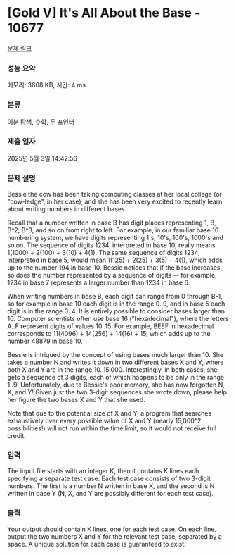 # [Gold V] It's All About the Base - 10677 

[문제 링크](https://www.acmicpc.net/problem/10677) 

### 성능 요약

메모리: 3608 KB, 시간: 4 ms

### 분류

이분 탐색, 수학, 두 포인터

### 제출 일자

2025년 5월 3일 14:42:56

### 문제 설명

<p>Bessie the cow has been taking computing classes at her local college (or "cow-ledge", in her case), and she has been very excited to recently learn about writing numbers in different bases.</p>

<p>Recall that a number written in base B has digit places representing 1, B, B^2, B^3, and so on from right to left.  For example, in our familiar base 10 numbering system, we have digits representing 1's, 10's, 100's, 1000's and so on. The sequence of digits 1234, interpreted in base 10, really means 1(1000) + 2(100) + 3(10) + 4(1). The same sequence of digits 1234, interpreted in base 5, would mean 1(125) + 2(25) + 3(5) + 4(1), which adds up to the number 194 in base 10.  Bessie notices that if the base increases, so does the number represented by a sequence of digits -- for example, 1234 in base 7 represents a larger number than 1234 in base 6.</p>

<p>When writing numbers in base B, each digit can range from 0 through B-1, so for example in base 10 each digit is in the range 0..9, and in base 5 each digit is in the range 0..4.  It is entirely possible to consider bases larger than 10.  Computer scientists often use base 16 ("hexadecimal"), where the letters A..F represent digits of values 10..15.  For example, BEEF in hexadecimal corresponds to 11(4096) + 14(256) + 14(16) + 15, which adds up to the number 48879 in base 10.</p>

<p>Bessie is intrigued by the concept of using bases much larger than 10. She takes a number N and writes it down in two different bases X and Y, where both X and Y are in the range 10..15,000.  Interestingly, in both cases, she gets a sequence of 3 digits, each of which happens to be only in the range 1..9.  Unfortunately, due to Bessie's poor memory, she has now forgotten N, X, and Y!  Given just the two 3-digit sequences she wrote down, please help her figure the two bases X and Y that she used.</p>

<p>Note that due to the potential size of X and Y, a program that searches exhaustively over every possible value of X and Y (nearly 15,000^2 possibilities!) will not run within the time limit, so it would not receive full credit.</p>

### 입력 

 <p>The input file starts with an integer K, then it contains K lines each specifying a separate test case.  Each test case consists of two 3-digit numbers.  The first is a number N written in base X, and the second is N written in base Y (N, X, and Y are possibly different for each test case).</p>

### 출력 

 <p>Your output should contain K lines, one for each test case.  On each line, output the two numbers X and Y for the relevant test case, separated by a space.  A unique solution for each case is guaranteed to exist.</p>

